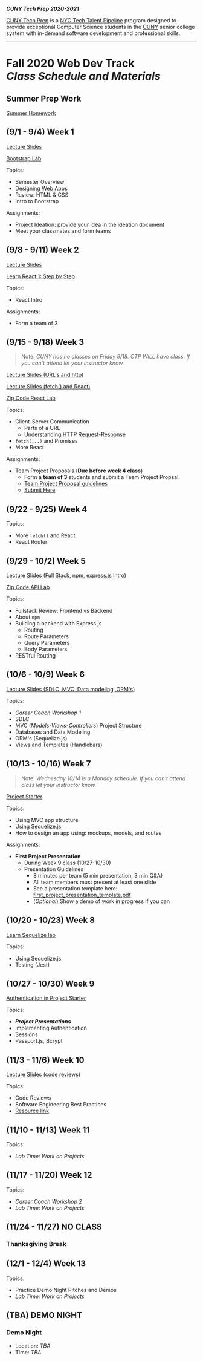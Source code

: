 **_CUNY Tech Prep 2020-2021_**

[CUNY Tech Prep](http://cunytechprep.nyc/) is a [NYC Tech Talent Pipeline](http://www.techtalentpipeline.nyc/) program designed to provide exceptional Computer Science students in the [CUNY](https://www.cuny.edu/) senior college system with in-demand software development and professional skills.

---

# Fall 2020 Web Dev Track <br />_Class Schedule and Materials_

## Summer Prep Work

[Summer Homework](https://docs.google.com/document/d/1sVWDAxWoFSsgaG8eIDmZ7eqD1bvMH-Ac8c-Rbt2Dj5s/edit?usp=sharing)

## (9/1 - 9/4) Week 1

[Lecture Slides](materials/lecture-01.pdf)

[Bootstrap Lab](https://github.com/CUNYTechPrep/bootstrap-lab)

Topics:

- Semester Overview
- Designing Web Apps
- Review: HTML & CSS
- Intro to Bootstrap

Assignments:

- Project Ideation: provide your idea in the ideation document
- Meet your classmates and form teams

## (9/8 - 9/11) Week 2

[Lecture Slides](materials/React-Intro-2019.pdf)

[Learn React 1: Step by Step](materials/learn-react-1.md)

Topics:

- React Intro

Assignments:

- Form a team of 3

## (9/15 - 9/18) Week 3

> Note: _CUNY has no classes on Friday 9/18. CTP WILL have class. If you can't attend let your instructor know._

[Lecture Slides (URL's and http)](materials/lecture-03.pdf)

[Lecture Slides (fetch() and React)](materials/fetch-and-React-2019.pdf)

[Zip Code React Lab](https://github.com/CUNYTechPrep/zip-code-react-lab)

Topics:

- Client-Server Communication
    + Parts of a URL
    + Understanding HTTP Request-Response
- `fetch(...)` and Promises
- More React

Assignments:

* Team Project Proposals (**Due before week 4 class**)
  * Form a **team of 3** students and submit a Team Project Propsal.
  * [Team Project Proposal guidelines](materials/team-project-proposal.md)
  * [Submit Here](https://forms.gle/GozZ1fk6P4c4Cpfs7)


## (9/22 - 9/25) Week 4

Topics:

- More `fetch()` and React
- React Router

## (9/29 - 10/2) Week 5

[Lecture Slides (Full Stack, npm, express.js intro)](materials/lecture-04.pdf)

[Zip Code API Lab](https://github.com/CUNYTechPrep/zip-code-api-lab)

Topics:

- Fullstack Review: Frontend vs Backend
- About `npm`
- Building a backend with Express.js
    + Routing
    + Route Parameters
    + Query Parameters
    + Body Parameters
- RESTful Routing

## (10/6 - 10/9) Week 6

[Lecture Slides (SDLC, MVC, Data modeling, ORM's)](materials/lecture-05.pdf)

Topics:

- _Career Coach Workshop 1_
- SDLC
- MVC (_Models-Views-Controllers_) Project Structure
- Databases and Data Modeling
- ORM's (Sequelize.js)
- Views and Templates (Handlebars)

## (10/13 - 10/16) Week 7

> Note: _Wednesday 10/14 is a Monday schedule. If you can't attend class let your instructor know._

[Project Starter](https://github.com/CUNYTechPrep/project-starter)

Topics:

- Using MVC app structure
- Using Sequelize.js
- How to design an app using: mockups, models, and routes

Assignments:

* **First Project Presentation**
  * During Week 9 class (10/27-10/30)
  * Presentation Guidelines
    * 8 minutes per team (5 min presentation, 3 min Q&A)
    * All team members must present at least one slide
    * See a presentation template here: [first_project_presentation_template.pdf](materials/first_project_presentation_template.pdf)
    * (_Optional_) Show a demo of work in progress if you can

## (10/20 - 10/23) Week 8

[Learn Sequelize lab](https://github.com/CUNYTechPrep/learn-sequelize)

Topics:

- Using Sequelize.js
- Testing (Jest)

## (10/27 - 10/30) Week 9

[Authentication in Project Starter](https://github.com/CUNYTechPrep/project-starter/commits/authentication)

Topics:

- **_Project Presentations_**
- Implementing Authentication
- Sessions
- Passport.js, Bcrypt

## (11/3 - 11/6) Week 10

[Lecture Slides (code reviews)](materials/code-reviews.pdf)

Topics:

- Code Reviews
- Software Engineering Best Practices
- [Resource link](http://web.mit.edu/6.005/www/fa16/classes/04-code-review/)

## (11/10 - 11/13) Week 11

Topics:

- _Lab Time: Work on Projects_

## (11/17 - 11/20) Week 12

Topics:

- _Career Coach Workshop 2_
- _Lab Time: Work on Projects_


## (11/24 - 11/27) NO CLASS

### Thanksgiving Break

## (12/1 - 12/4) Week 13

Topics:

- Practice Demo Night Pitches and Demos
- _Lab Time: Work on Projects_

## (TBA) DEMO NIGHT

### Demo Night

- Location: _TBA_
- Time: _TBA_
